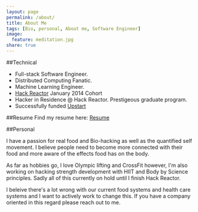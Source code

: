 ```yaml
---
layout: page
permalink: /about/
title: About Me
tags: [Bio, personal, About me, Software Engineer]
image:
  feature: meditation.jpg
share: true
---
```

##Technical

 - Full-stack Software Engineer.  
 - Distributed Computing Fanatic.  
 - Machine Learning Engineer. 
 - [Hack Reactor](http://www.hackreactor.com/) January 2014 Cohort  
 - Hacker in Residence @ Hack Reactor. Prestigeous graduate program.
 - Successfully funded [Upstart](https://www.upstart.com/upstarts/kwyn-alice-meagher)

##Resume
Find my resume here: [Resume](http://harleykwyn.com/resume/)

##Personal

I have a passion for real food and Bio-hacking as well as the quantified self movement. I believe people need to become more connected with their food and more aware of the effects food has on the body.

As far as hobbies go, I love Olympic lifting and CrossFit however, I'm also working on hacking strength development with HIIT and Body by Science principles. Sadly all of this currently on hold until I finish Hack Reactor.

I beleive there's a lot wrong with our current food systems and health care systems and I want to actively work to change this. If you have a company oriented in this regard please reach out to me.